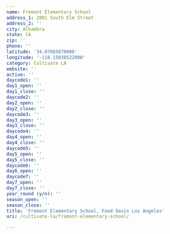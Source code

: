 ```yaml
---
name: Fremont Elementary School
address_1: 2001 South Elm Street
address_2: ''
city: Alhambra
state: CA
zip: ''
phone: ''
latitude: '34.07085070000'
longitude: '-118.15038522000'
category: Cultivate LA
website: ''
active: ''
daycode1: ''
day1_open: ''
day1_close: ''
daycode2: ''
day2_open: ''
day2_close: ''
daycode3: ''
day3_open: ''
day3_close: ''
daycode4: ''
day4_open: ''
day4_close: ''
daycode5: ''
day5_open: ''
day5_close: ''
daycode6: ''
day6_open: ''
daycode7: ''
day7_open: ''
day7_close: ''
year_round (y/n): ''
season_open: ''
season_close: ''
title: 'Fremont Elementary School, Food Oasis Los Angeles'
uri: /cultivate-la/fremont-elementary-school/

---
```

